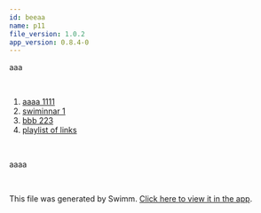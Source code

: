 ```yaml
---
id: beeaa
name: p11
file_version: 1.0.2
app_version: 0.8.4-0
---
```


<!-- Intro - Do not remove this comment -->
aaa

<br/>

<!-- Steps - Do not remove this comment -->
1. [aaaa 1111](aaaa-1111.uku2o.sw.md)
2. [swiminnar 1](https://drive.google.com/drive/folders/1Jd2NeFzwPmc1HsSwZ1KfjFmYQNRg27V0?usp=sharing)
3. [bbb 223](bbb-223.zpvog.sw.md)
4. [playlist of links](playlist-of-links.uicw6.pl.sw.md)


<br/>

<!-- Summary - Do not remove this comment -->
aaaa

<br/>

This file was generated by Swimm. [Click here to view it in the app](http://localhost:5000/repos/Z2l0aHViJTNBJTNBdDElM0ElM0FlcmFuLXN3aW1t/docs/beeaa).